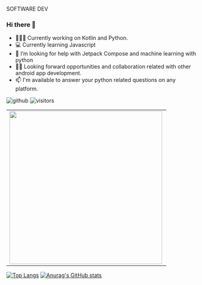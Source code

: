 SOFTWARE DEV

### Hi there 👋

- 👨🏾‍💻 Currently working on  Kotlin and Python.
- 💻 Currently learning Javascript
- 🤔 I’m looking for help with Jetpack Compose and machine learning with python
- ✌🏾 Looking forward opportunities and collaboration related with other android app development.
- 📫 I'm available to answer your python related questions on any platform.

![github](https://img.shields.io/github/followers/godwins3?style=plastic)
![visitors](https://visitor-badge.glitch.me/badge?page_id=page.id)

<center>
  <table>
 
  <tr>
    <td>
       <img width="400px" align="left" src="https://github-readme-streak-stats.herokuapp.com/?user=godwins3&theme=vision-friendly-dark&count_private=true"  />
     </td> 
   </tr>
   
  
</table>
  

</center>

[![Top Langs](https://github-readme-stats.vercel.app/api/top-langs/?username=godwins3)](https://github.com/godwins3/github-readme-stats)
[![Anurag's GitHub stats](https://github-readme-stats.vercel.app/api?username=godwins3)](https://github.com/godwins3/github-readme-stats)





